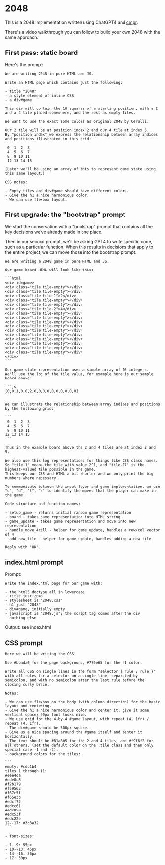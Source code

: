 # 2048

This is a 2048 implementation written using ChatGPT4 and [cmpr](https://github.com/inimino/cmpr).

There's a video walkthrough you can follow to build your own 2048 with the same approach.

## First pass: static board

Here's the prompt:

```
We are writing 2048 in pure HTML and JS.

Write an HTML page which contains just the following:

- title "2048"
- a style element of inline CSS
- a div#game

This div will contain the 16 squares of a starting position, with a 2 and a 4 tile placed somewhere, and the rest as empty tiles.

We want to use the exact some colors as original 2048 by Cerulli.

Our 2 tile will be at position index 2 and our 4 tile at index 5.
By "position index" we express the relationship between array indices and positions illustrated in this grid:

 0  1  2  3
 4  5  6  7
 8  9 10 11
 12 13 14 15

(Later we'll be using an array of ints to represent game state using this same layout.)

CSS notes:

- Empty tiles and div#game should have different colors.
- Give the h1 a nice harmonious color.
- We can use flexbox layout.
```

## First upgrade: the "bootstrap" prompt

We start the conversation with a "bootstrap" prompt that contains all the key decisions we've already made in one place.

Then in our second prompt, we'll be asking GPT4 to write specific code, such as a particular function.
When this results in decisions that apply to the entire project, we can move those into the bootstrap prompt.

````
We are writing a 2048 game in pure HTML and JS.

Our game board HTML will look like this:

```html
<div id=game>
<div class="tile tile-empty"></div>
<div class="tile tile-empty"></div>
<div class="tile tile-1">2</div>
<div class="tile tile-empty"></div>
<div class="tile tile-empty"></div>
<div class="tile tile-2">4</div>
<div class="tile tile-empty"></div>
<div class="tile tile-empty"></div>
<div class="tile tile-empty"></div>
<div class="tile tile-empty"></div>
<div class="tile tile-empty"></div>
<div class="tile tile-empty"></div>
<div class="tile tile-empty"></div>
<div class="tile tile-empty"></div>
<div class="tile tile-empty"></div>
<div class="tile tile-empty"></div>
</div>
```

Our game state representation uses a simple array of 16 integers.
We'll use the log of the tile value, for example here is our sample board above:

```js
[0,0,1,0,0,2,0,0,0,0,0,0,0,0,0,0]
```

We can illustrate the relationship between array indices and positions by the following grid:

```
 0  1  2  3
 4  5  6  7
 8  9 10 11
12 13 14 15
```

Thus in the example board above the 2 and 4 tiles are at index 2 and 5.

We also use this log representations for things like CSS class names.
So "tile-1" means the tile with value 2^1, and "tile-17" is the highest-valued tile possible in the game.
This keeps our CSS and HTML a bit shorter and we only print the big numbers where necessary.

To communicate between the input layer and game implementation, we use "u", "d", "l", "r" to identify the moves that the player can make in the game.

Code structure and function names:

- setup_game - returns initial random game representation
- board - takes game representation into HTML string
- game_update - takes game representation and move into new representation
- handle_move_4cell - helper for game_update, handles a row/col vector of 4
- add_new_tile - helper for game_update, handles adding a new tile

Reply with "OK".
````

## index.html prompt

Prompt:

```
Write the index.html page for our game with:

- the html5 doctype all in lowercase
- title just 2048
- stylesheet is "2048.css"
- h1 just "2048"
- div#game, initially empty
- javascript is "2048.js"; the script tag comes after the div
- nothing else
```

Output: see index.html

## CSS prompt

````
Here we will be writing the CSS.

Use #bbada0 for the page background, #776e65 for the h1 color.

Write all CSS on single lines in the form "selector { rule ; rule }" with all rules for a selector on a single line, separated by semicolon, and with no semicolon after the last rule before the closing curly brace.

Notes:

- We can use flexbox on the body (with column direction) for the basic layout and centering.
- Give the h1 a nice harmonious color and center it; give it some vertical space; 60px font looks nice.
- We use grid for the 4-by-4 #game layout, with repeat (4, 1fr) / repeat (4, 1fr).
- The div#game should be 500px square.
- Give us a nice spacing around the #game itself and center it horizontally.
- The text should be #81a8b5 for the 2 and 4 tiles, and #f9f6f2 for all others. (set the default color on the .tile class and then only special case -1 and -2).
- background colors for the tiles:

```
empty: #cdc1b4
tiles 1 through 11:
#eee4da
#ede0c8
#f2b179
#f59563
#f67c5f
#f65e3b
#edcf72
#edcc61
#edc850
#edc53f
#edc22e
12--17: #3c3a32
```

- font-sizes:

- 1--9: 55px
- 10--13: 45px
- 14--16: 36px
- 17: 30px
````
